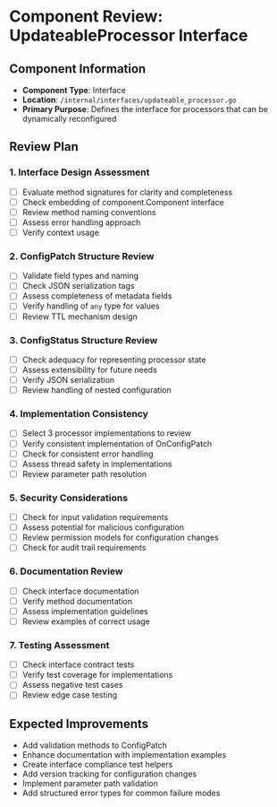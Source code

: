 # Component Review: UpdateableProcessor Interface

## Component Information
- **Component Type**: Interface
- **Location**: `/internal/interfaces/updateable_processor.go`
- **Primary Purpose**: Defines the interface for processors that can be dynamically reconfigured

## Review Plan

### 1. Interface Design Assessment
- [ ] Evaluate method signatures for clarity and completeness
- [ ] Check embedding of component.Component interface
- [ ] Review method naming conventions
- [ ] Assess error handling approach
- [ ] Verify context usage

### 2. ConfigPatch Structure Review
- [ ] Validate field types and naming
- [ ] Check JSON serialization tags
- [ ] Assess completeness of metadata fields
- [ ] Verify handling of `any` type for values
- [ ] Review TTL mechanism design

### 3. ConfigStatus Structure Review
- [ ] Check adequacy for representing processor state
- [ ] Assess extensibility for future needs
- [ ] Verify JSON serialization
- [ ] Review handling of nested configuration

### 4. Implementation Consistency
- [ ] Select 3 processor implementations to review
- [ ] Verify consistent implementation of OnConfigPatch
- [ ] Check for consistent error handling
- [ ] Assess thread safety in implementations
- [ ] Review parameter path resolution

### 5. Security Considerations
- [ ] Check for input validation requirements
- [ ] Assess potential for malicious configuration
- [ ] Review permission models for configuration changes
- [ ] Check for audit trail requirements

### 6. Documentation Review
- [ ] Check interface documentation
- [ ] Verify method documentation
- [ ] Assess implementation guidelines
- [ ] Review examples of correct usage

### 7. Testing Assessment
- [ ] Check interface contract tests
- [ ] Verify test coverage for implementations
- [ ] Assess negative test cases
- [ ] Review edge case testing

## Expected Improvements
- Add validation methods to ConfigPatch
- Enhance documentation with implementation examples
- Create interface compliance test helpers
- Add version tracking for configuration changes
- Implement parameter path validation
- Add structured error types for common failure modes
